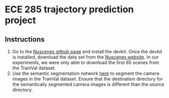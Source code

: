 # ECE 285 trajectory prediction project


## Instructions 

1. Go to the [Nuscenes github page](https://github.com/nutonomy/nuscenes-devkit#nuscenes) and install the devkit. Once the devkit is installed, download the data set from the [Nuscenes website](https://www.nuscenes.org/download). In our experiments, we were only able to download the first 85 scenes from the TrainVal dataset. 
2. Use the semantic segmentation network [here](https://github.com/mapillary/inplace_abn) to segment the camera images in the TrainVal dataset. Ensure that the destination directory for the semantically segmented camera images is different than the source directory. 
